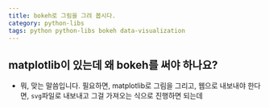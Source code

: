 ```yaml
---
title: bokeh로 그림을 그려 봅시다.
category: python-libs
tags: python python-libs bokeh data-visualization
---
```


## matplotlib이 있는데 왜 bokeh를 써야 하나요? 

- 뭐, 맞는 말씀입니다. 필요하면, matplotlib로 그림을 그리고, 웹으로 내보내야 한다면, `svg`파일로 내보내고 그걸 가져오는 식으로 진행하면 되는데